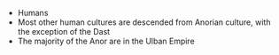 - Humans
- Most other human cultures are descended from Anorian culture, with the exception of the Dast
- The majority of the Anor are in the Ulban Empire